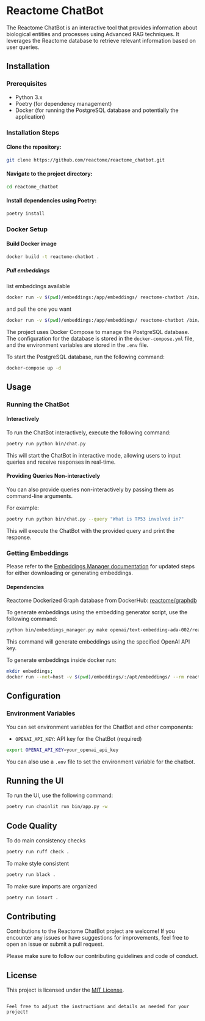 # Reactome ChatBot

The Reactome ChatBot is an interactive tool that provides information about biological entities and processes using Advanced RAG techniques. It leverages the Reactome database to retrieve relevant information based on user queries.


## Installation

### Prerequisites

- Python 3.x
- Poetry (for dependency management)
- Docker (for running the PostgreSQL database and potentially the application)

### Installation Steps

#### Clone the repository:

```bash
git clone https://github.com/reactome/reactome_chatbot.git
```
#### Navigate to the project directory:

```bash
cd reactome_chatbot
```

#### Install dependencies using Poetry:

```bash
poetry install
```

### Docker Setup


#### Build Docker image

```bash
docker build -t reactome-chatbot .
```

##### Pull embeddings

list embeddings available

```bash
docker run -v $(pwd)/embeddings:/app/embeddings/ reactome-chatbot /bin/bash -c "python bin/embeddings_manager.py ls-remote"
```

and pull the one you want

```bash
docker run -v $(pwd)/embeddings:/app/embeddings/ reactome-chatbot /bin/bash -c "python bin/embeddings_manager.py install <the-embedding-from-ls-remote>"
```


The project uses Docker Compose to manage the PostgreSQL database. The configuration for the database is stored in the `docker-compose.yml` file, and the environment variables are stored in the `.env` file.

To start the PostgreSQL database, run the following command:

```bash
docker-compose up -d
```

## Usage

### Running the ChatBot

#### Interactively
To run the ChatBot interactively, execute the following command:

```bash
poetry run python bin/chat.py
```
This will start the ChatBot in interactive mode, allowing users to input queries and receive responses in real-time.

#### Providing Queries Non-interactively
You can also provide queries non-interactively by passing them as command-line arguments.

For example:

```bash
poetry run python bin/chat.py --query "What is TP53 involved in?"
```
This will execute the ChatBot with the provided query and print the response.

### Getting Embeddings

Please refer to the [Embeddings Manager documentation](docs/embeddings_manager.md) for updated steps for either downloading or generating embeddings.

#### Dependencies

Reactome Dockerized Graph database from DockerHub: [reactome/graphdb](https://hub.docker.com/r/reactome/graphdb)

To generate embeddings using the embedding generator script, use the following command:

```bash
python bin/embeddings_manager.py make openai/text-embedding-ada-002/reactome/Release89 --openai-key=<your-key>
```
This command will generate embeddings using the specified OpenAI API key.

To generate embeddings inside docker run:
```bash
mkdir embeddings;
docker run --net=host -v $(pwd)/embeddings/:/apt/embeddings/ --rm reactome-chatbot bash -c "python /app/bin/embedding_generator.py --openai-key=TOKEN;
```


## Configuration

### Environment Variables
You can set environment variables for the ChatBot and other components:

- `OPENAI_API_KEY`: API key for the ChatBot (required)

```bash
export OPENAI_API_KEY=your_openai_api_key
```

You can also use a `.env` file to set the environment variable for the chatbot.

## Running the UI

To run the UI, use the following command:

```bash
poetry run chainlit run bin/app.py -w
```

## Code Quality

To do main consistency checks
```bash
poetry run ruff check .
```

To make style consistent

```bash
poetry run black .
```

To make sure imports are organized


```bash
poetry run iosort .
```

## Contributing
Contributions to the Reactome ChatBot project are welcome! If you encounter any issues or have suggestions for improvements, feel free to open an issue or submit a pull request.

Please make sure to follow our contributing guidelines and code of conduct.

## License

This project is licensed under the [MIT License](LICENSE).
```

Feel free to adjust the instructions and details as needed for your project!
